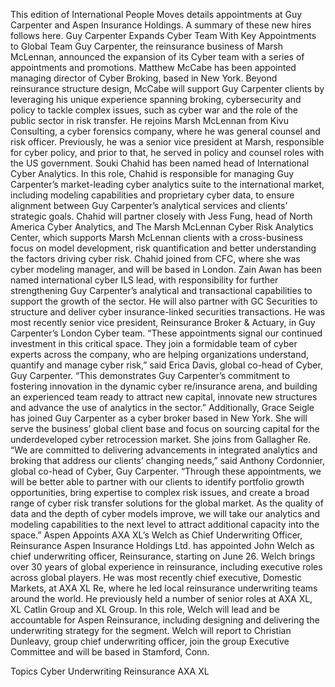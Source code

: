 This edition of International People Moves details appointments at Guy Carpenter and Aspen Insurance Holdings.
A summary of these new hires follows here.
Guy Carpenter Expands Cyber Team With Key Appointments to Global Team
Guy Carpenter, the reinsurance business of Marsh McLennan, announced the expansion of its Cyber team with a series of appointments and promotions.
Matthew McCabe has been appointed managing director of Cyber Broking, based in New York. Beyond reinsurance structure design, McCabe will support Guy Carpenter clients by leveraging his unique experience spanning broking, cybersecurity and policy to tackle complex issues, such as cyber war and the role of the public sector in risk transfer. He rejoins Marsh McLennan from Kivu Consulting, a cyber forensics company, where he was general counsel and risk officer. Previously, he was a senior vice president at Marsh, responsible for cyber policy, and prior to that, he served in policy and counsel roles with the US government.
Souki Chahid has been named head of International Cyber Analytics. In this role, Chahid is responsible for managing Guy Carpenter’s market-leading cyber analytics suite to the international market, including modeling capabilities and proprietary cyber data, to ensure alignment between Guy Carpenter’s analytical services and clients’ strategic goals. Chahid will partner closely with Jess Fung, head of North America Cyber Analytics, and The Marsh McLennan Cyber Risk Analytics Center, which supports Marsh McLennan clients with a cross-business focus on model development, risk quantification and better understanding the factors driving cyber risk. Chahid joined from CFC, where she was cyber modeling manager, and will be based in London.
Zain Awan has been named international cyber ILS lead, with responsibility for further strengthening Guy Carpenter’s analytical and transactional capabilities to support the growth of the sector. He will also partner with GC Securities to structure and deliver cyber insurance-linked securities transactions. He was most recently senior vice president, Reinsurance Broker & Actuary, in Guy Carpenter’s London Cyber team.
“These appointments signal our continued investment in this critical space. They join a formidable team of cyber experts across the company, who are helping organizations understand, quantify and manage cyber risk,” said Erica Davis, global co-head of Cyber, Guy Carpenter. “This demonstrates Guy Carpenter’s commitment to fostering innovation in the dynamic cyber re/insurance arena, and building an experienced team ready to attract new capital, innovate new structures and advance the use of analytics in the sector.”
Additionally, Grace Seigle has joined Guy Carpenter as a cyber broker based in New York. She will serve the business’ global client base and focus on sourcing capital for the underdeveloped cyber retrocession market. She joins from Gallagher Re.
“We are committed to delivering advancements in integrated analytics and broking that address our clients’ changing needs,” said Anthony Cordonnier, global co-head of Cyber, Guy Carpenter. “Through these appointments, we will be better able to partner with our clients to identify portfolio growth opportunities, bring expertise to complex risk issues, and create a broad range of cyber risk transfer solutions for the global market. As the quality of data and the depth of cyber models improve, we will take our analytics and modeling capabilities to the next level to attract additional capacity into the space.”
Aspen Appoints AXA XL’s Welch as Chief Underwriting Officer, Reinsurance
Aspen Insurance Holdings Ltd. has appointed John Welch as chief underwriting officer, Reinsurance, starting on June 26.
Welch brings over 30 years of global experience in reinsurance, including executive roles across global players. He was most recently chief executive, Domestic Markets, at AXA XL Re, where he led local reinsurance underwriting teams around the world. He previously held a number of senior roles at AXA XL, XL Catlin Group and XL Group.
In this role, Welch will lead and be accountable for Aspen Reinsurance, including designing and delivering the underwriting strategy for the segment. Welch will report to Christian Dunleavy, group chief underwriting officer, join the group Executive Committee and will be based in Stamford, Conn.

Topics
Cyber
Underwriting
Reinsurance
AXA XL
